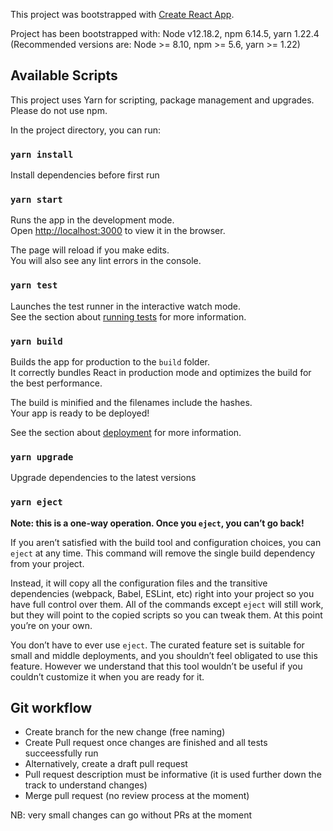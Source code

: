 This project was bootstrapped with [Create React App](https://github.com/facebook/create-react-app).

Project has been bootstrapped with: Node v12.18.2, npm 6.14.5, yarn 1.22.4
(Recommended versions are: Node >= 8.10, npm >= 5.6, yarn >= 1.22)

## Available Scripts

This project uses Yarn for scripting, package management and upgrades.
Please do not use npm.

In the project directory, you can run:

### `yarn install`

Install dependencies before first run

### `yarn start`

Runs the app in the development mode.<br />
Open [http://localhost:3000](http://localhost:3000) to view it in the browser.

The page will reload if you make edits.<br />
You will also see any lint errors in the console.

### `yarn test`

Launches the test runner in the interactive watch mode.<br />
See the section about [running tests](https://facebook.github.io/create-react-app/docs/running-tests) for more information.

### `yarn build`

Builds the app for production to the `build` folder.<br />
It correctly bundles React in production mode and optimizes the build for the best performance.

The build is minified and the filenames include the hashes.<br />
Your app is ready to be deployed!

See the section about [deployment](https://facebook.github.io/create-react-app/docs/deployment) for more information.

### `yarn upgrade`

Upgrade dependencies to the latest versions

### `yarn eject`

**Note: this is a one-way operation. Once you `eject`, you can’t go back!**

If you aren’t satisfied with the build tool and configuration choices, you can `eject` at any time. This command will remove the single build dependency from your project.

Instead, it will copy all the configuration files and the transitive dependencies (webpack, Babel, ESLint, etc) right into your project so you have full control over them. All of the commands except `eject` will still work, but they will point to the copied scripts so you can tweak them. At this point you’re on your own.

You don’t have to ever use `eject`. The curated feature set is suitable for small and middle deployments, and you shouldn’t feel obligated to use this feature. However we understand that this tool wouldn’t be useful if you couldn’t customize it when you are ready for it.

## Git workflow

- Create branch for the new change (free naming)
- Create Pull request once changes are finished and all tests succeessfully run
- Alternatively, create a draft pull request
- Pull request description must be informative (it is used further down the track to understand changes)
- Merge pull request (no review process at the moment)

NB: very small changes can go without PRs at the moment
